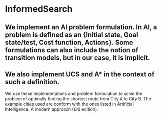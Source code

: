 # InformedSearch    

## We implement an AI problem formulation. In AI, a problem is defined as an {Initial state, Goal state/test, Cost function, Actions}. Some formulations can also include the notion of transition models, but in our case, it is implicit.  

## We also implement UCS and A* in the context of such a definition.   

We use these implementations and problem formulation to solve the problem of optimally finding the shortest route from City A to City B. The example cities used are conform with the ones listed in Artificial Intelligence: A modern approach (£rd edition).
